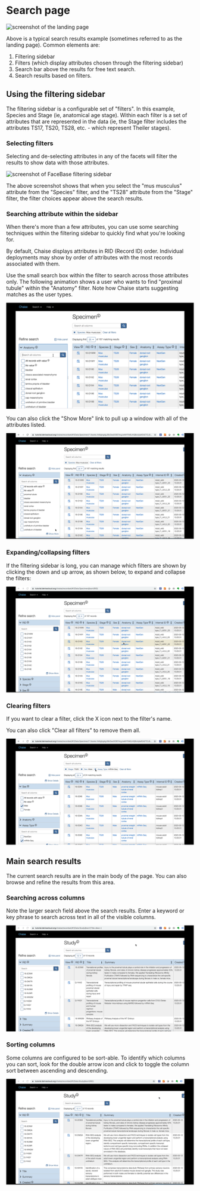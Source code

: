 # Search page

![screenshot of the landing page](/images/chaise-landing-page-example.png)

Above is a typical search results example (sometimes referred to as the landing page). Common elements are:

1. Filtering sidebar
2. Filters (which display attributes chosen through the filtering sidebar)
3. Search bar above the results for free text search.
4. Search results based on filters.


## Using the filtering sidebar

The filtering sidebar is a configurable set of "filters". In this example, Species and Stage (ie, anatomical age stage). Within each filter is a set of attributes that are represented in the data (ie, the Stage filter includes the attributes TS17, TS20, TS28, etc. - which represent Theiler stages).

### Selecting filters

Selecting and de-selecting attributes in any of the facets will filter the results to show data with those attributes.

![screenshot of FaceBase filtering sidebar](/images/chaise-filter-sidebar-example.png)

The above screenshot shows that when you select the "mus musculus" attribute from the "Species" filter, and the "TS28" attribute from the "Stage" filter, the filter choices appear above the search results.

### Searching attribute within the sidebar

When there's more than a few attributes, you can use some searching techniques within the filtering sidebar to quickly find what you're looking for.

By default, Chaise displays attributes in RID (Record ID) order. Individual deployments may show by order of attributes with the most records associated with them.

Use the small search box within the filter to search across those attributes only. The following animation shows a user who wants to find "proximal tubule" within the "Anatomy" filter. Note how Chaise starts suggesting matches as the user types.

![animation of searching within Anatomy filter](images/chaise-search-attributes.gif)

You can also click the "Show More" link to pull up a window with all of the attributes listed.

![animation of using the Show More window](images/chaise-show-more-window.gif)


### Expanding/collapsing filters

If the filtering sidebar is long, you can manage which filters are shown by clicking the down and up arrow, as shown below, to expand and collapse the filters:

![animation of using the Show More window](images/collapse-filters.gif)

### Clearing filters

If you want to clear a filter, click the X icon next to the filter's name.

You can also click "Clear all filters" to remove them all.

![animation of using the Show More window](images/clear-filters.gif)

## Main search results

The current search results are in the main body of the page. You can also browse and refine the results from this area.

### Searching across columns

Note the larger search field above the search results. Enter a keyword or key phrase to search across text in all of the visible columns.

![animation of using free text search](images/chaise-free-text.gif)

### Sorting columns

Some columns are configured to be sort-able. To identify which columns you can sort, look for the double arrow icon and click to toggle the column sort between ascending and descending.

![animation of sorting columns](images/chaise-sort-columns.gif)
